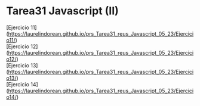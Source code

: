 # Tarea31 Javascript (II)

[Ejercicio 11] (https://laurelindorean.github.io/prs_Tarea31_reus_Javascript_05_23/Ejercicio11/)<br>
[Ejercicio 12] (https://laurelindorean.github.io/prs_Tarea31_reus_Javascript_05_23/Ejercicio12/)<br>
[Ejercicio 13] (https://laurelindorean.github.io/prs_Tarea31_reus_Javascript_05_23/Ejercicio13/)<br>
[Ejercicio 14] (https://laurelindorean.github.io/prs_Tarea31_reus_Javascript_05_23/Ejercicio14/)<br>
